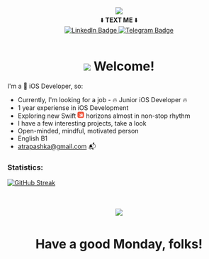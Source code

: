 <div id="header" align="center">
  <img src="https://media.giphy.com/media/JQpOCgnGfb7FCvEVrd/giphy.gif" width="228"/>
  <br align="center">⬇️<b>&nbspTEXT ME&nbsp</b>⬇️</br>
  <div id="badges">
  <a href="https://www.linkedin.com/in/atrapashkadevswift/">
    <img src="https://img.shields.io/badge/LinkedIn-blue?style=for-the-badge&logo=linkedin&logoColor=white" alt="LinkedIn Badge"/>
  </a>
  <a href="https://www.t.me/atrapashka">
    <img src="https://img.shields.io/badge/Telegram-blue?style=for-the-badge&logo=telegram&logoColor=white" alt="Telegram Badge"/>
  </a>
</div>
  <img src="https://komarev.com/ghpvc/?username=atrapashka&style=flat-square&color=blue" alt=""/>
</div>

<h1 align="center">
  <img src="https://media.giphy.com/media/hvRJCLFzcasrR4ia7z/giphy.gif" width="30px"/>
  Welcome!
</h1>

I'm a 📱 iOS Developer, so:
- Currently, I'm looking for a job - 🔥 Junior iOS Developer 🔥
- 1 year experiense in iOS Development
- Exploring new Swift <img src="https://github.com/devicons/devicon/blob/master/icons/swift/swift-original.svg" width="15"> horizons almost in non-stop rhythm
- I have a few interesting projects, take a look
- Open-minded, mindful, motivated person
- English B1
- atrapashka@gmail.com 📬

### Statistics:
[![GitHub Streak](http://github-readme-streak-stats.herokuapp.com?user=atrapashka&theme=dark&background=000000)](https://git.io/streak-stats)
<h1></h1>
<h1 align="center">
  <img src="https://media.giphy.com/media/1n3LPr8tsptiIaFUhF/giphy.gif" width="100"/>
</h1>
<h1 align="center">
  Have a good Monday, folks!
</h1>

